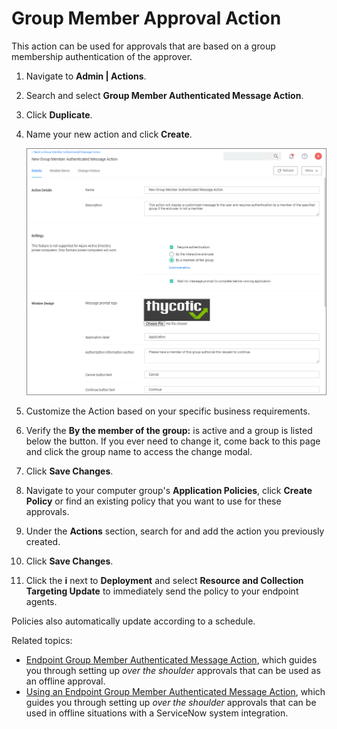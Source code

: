 [title]: # (Group Member Approval)
[tags]: # (action)
[priority]: # (5)
# Group Member Approval Action

This action can be used for approvals that are based on a group membership authentication of the approver.

1. Navigate to __Admin | Actions__.
1. Search and select __Group Member Authenticated Message Action__.
1. Click __Duplicate__.
1. Name your new action and click __Create__.

   ![group approval action](images/group-member-appr.png "Group Member Authenticated Message Action")
1. Customize the Action based on your specific business requirements.
1. Verify the __By the member of the group:__ is active and a group is listed below the button. If you ever need to change it, come back to this page and click the group name to access the change modal.
1. Click __Save Changes__.
1. Navigate to your computer group's __Application Policies__, click __Create Policy__ or find an existing policy that you want to use for these approvals.
1. Under the __Actions__ section, search for and add the action you previously created.
1. Click __Save Changes__.
1. Click the __i__ next to __Deployment__ and select __Resource and Collection Targeting Update__ to immediately send the policy to your endpoint agents.

Policies also automatically update according to a schedule.

Related topics:

* [Endpoint Group Member Authenticated Message Action](endpoint-group-member-approvals.md), which guides you through setting up _over the shoulder_ approvals that can be used as an offline approval.
* [Using an Endpoint Group Member Authenticated Message Action](../config/foreign-systems/third-party/set-up-servicenow.md), which guides you through setting up _over the shoulder_ approvals that can be used in offline situations with a ServiceNow system integration.
